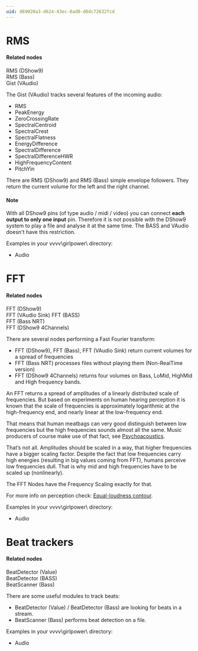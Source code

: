 ```yaml
---
uid: d69020a3-d624-43ec-8ad0-d0dc72632fcd
---
```


# RMS

#### Related nodes
<span class="node">RMS (DShow9)</span>  
<span class="node">RMS (Bass)</span>  
<span class="node">Gist (VAudio)</span>  


The Gist (VAudio) tracks several features of the incoming audio:   
* RMS  
* PeakEnergy  
* ZeroCrossingRate  
* SpectralCentroid  
* SpectralCrest  
* SpectralFlatness  
* EnergyDifference  
* SpectralDifference  
* SpectralDifferenceHWR  
* HighFrequencyContent  
* PitchYin  

There are <span class="node">RMS (DShow9)</span> and <span class="node">RMS (Bass)</span> simple envelope followers. They return the current volume for the left and the right channel.  

#### Note

With all DShow9 pins (of type audio / midi / video) you can connect **each output to only one input** pin. Therefore it is not possible with the DShow9 system to play a file and analyse it at the same time. The BASS and VAudio doesn't have this restriction.  

Examples in your vvvv\girlpower\ directory:  
* Audio  



# FFT

#### Related nodes
<span class="node">FFT (DShow9)</span>  
<span class="node">FFT (VAudio Sink)</span>
<span class="node">FFT (BASS)</span>  
<span class="node">FFT (Bass NRT)</span>  
<span class="node">FFT (DShow9 4Channels)</span>  



There are several nodes performing a Fast Fourier transform:  
* <span class="node">FFT (DShow9)</span>, <span class="node">FFT (Bass)</span>, <span class="node">FFT (VAudio Sink)</span> return current volumes for a spread of frequencies  
* <span class="node">FFT (Bass NRT)</span> processes files without playing them (Non-RealTime version)  
* <span class="node">FFT (DShow9 4Channels)</span> returns four volumes on Bass, LoMid, HighMid and High frequency bands.  

An FFT returns a spread of amplitudes of a linearly distributed scale of frequencies. But based on experiments on human hearing perception it is known that the scale of frequencies is approximately logarithmic at the high-frequency end, and nearly linear at the low-frequency end.  

That means that human meatbags can very good distinguish between low frequencies but the high frequencies sounds almost all the same. Music producers of course make use of that fact, see <a href="http://en.wikipedia.org/wiki/Psychoacoustics" class="extURL" target="_blank">Psychoacoustics</a>.  

That’s not all. Amplitudes should be scaled in a way, that higher frequencies have a bigger scaling factor. Despite the fact that low frequencies carry high energies (resulting in big values coming from FFT), humans perceive low frequencies dull. That is why mid and high frequencies have to be scaled up (nonlinearly).  

The FFT Nodes have the <span class="pin">Frequency Scaling</span> exactly for that.  

For more info on perception check: <a href="http://en.wikipedia.org/wiki/Equal-loudness_contour" class="extURL" target="_blank">Equal-loudness contour</a>.  

Examples in your vvvv\girlpower\ directory:  
* Audio  



# Beat trackers

#### Related nodes
<span class="node">BeatDetector (Value)</span>  
<span class="node">BeatDetector (BASS)</span>  
<span class="node">BeatScanner (Bass)</span>  



There are some useful modules to track beats:  
* <span class="node">BeatDetector (Value)</span> / <span class="node">BeatDetector (Bass)</span> are looking for beats in a stream.  
* <span class="node">BeatScanner (Bass)</span> performs beat detection on a file.  

Examples in your vvvv\girlpower\ directory:  
* Audio  

